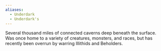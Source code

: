 ```yaml
---
aliases:
  - Underdark
  - Underdark's
---
```

Several thousand miles of connected caverns deep beneath the surface. Was once home to a variety of creatures, monsters, and races, but has recently been overrun by warring Illithids and Beholders.